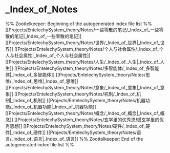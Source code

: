 # _Index_of_Notes
%% Zoottelkeeper: Beginning of the autogenerated index file list  %%
 [[Projects/EntelechySystem_theory/Notes/一些零散的笔记/_Index_of_一些零散的笔记|_Index_of_一些零散的笔记]]
 [[Projects/EntelechySystem_theory/Notes/世界/_Index_of_世界|_Index_of_世界]]
 [[Projects/EntelechySystem_theory/Notes/个人与社会属性/_Index_of_个人与社会属性|_Index_of_个人与社会属性]]
 [[Projects/EntelechySystem_theory/Notes/人生/_Index_of_人生|_Index_of_人生]]
 [[Projects/EntelechySystem_theory/Notes/多智能体/_Index_of_多智能体|_Index_of_多智能体]]
 [[Projects/EntelechySystem_theory/Notes/思维/_Index_of_思维|_Index_of_思维]]
 [[Projects/EntelechySystem_theory/Notes/意象/_Index_of_意象|_Index_of_意象]]
 [[Projects/EntelechySystem_theory/Notes/机制/_Index_of_机制|_Index_of_机制]]
 [[Projects/EntelechySystem_theory/Notes/机器功能/_Index_of_机器功能|_Index_of_机器功能]]
 [[Projects/EntelechySystem_theory/Notes/概念/_Index_of_概念|_Index_of_概念]]
 [[Projects/EntelechySystem_theory/Notes/玄学里的优秀思想|玄学里的优秀思想]]
 [[Projects/EntelechySystem_theory/Notes/硬件/_Index_of_硬件|_Index_of_硬件]]
 [[Projects/EntelechySystem_theory/Notes/语言/_Index_of_语言|_Index_of_语言]]
%% Zoottelkeeper: End of the autogenerated index file list  %%
